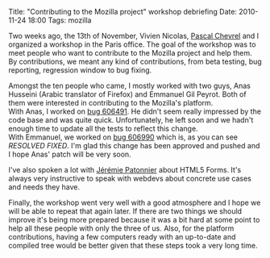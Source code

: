 Title: "Contributing to the Mozilla project" workshop debriefing
Date: 2010-11-24 18:00
Tags: mozilla

Two weeks ago, the 13th of November, Vivien Nicolas, [Pascal Chevrel](http://www.chevrel.org/fr/carnet/)
and I organized a workshop in the Paris office. The goal of the workshop
was to meet people who want to contribute to the Mozilla project and
help them. By contributions, we meant any kind of contributions, from
beta testing, bug reporting, regression window to bug fixing.

Amongst the ten people who came, I mostly worked with two guys, Anas
Husseini (Arabic translator of Firefox) and Emmanuel Gil Peyrot. Both of
them were interested in contributing to the Mozilla's platform.  
With Anas, I worked on [bug 606491](https://bugzilla.mozilla.org/show_bug.cgi?id=606491). He didn't seem really impressed
by the code base and was quite quick. Unfortunately, he left soon and we
hadn't enough time to update all the tests to reflect this change.  
With Emmanuel, we worked on [bug 606990](https://bugzilla.mozilla.org/show_bug.cgi?id=606990) which is, as you can see
*RESOLVED FIXED*. I'm glad this change has been approved and pushed and
I hope Anas' patch will be very soon.

I've also spoken a lot with [Jérémie Patonnier](http://jeremie.patonnier.net/) about HTML5 Forms.
It's always very instructive to speak with webdevs about concrete use
cases and needs they have.

Finally, the workshop went very well with a good atmosphere and I hope
we will be able to repeat that again later. If there are two things we
should improve it's being more prepared because it was a bit hard at
some point to help all these people with only the three of us. Also, for
the platform contributions, having a few computers ready with an
up-to-date and compiled tree would be better given that these steps took
a very long time.
